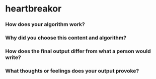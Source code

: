 # heartbreakor

### How does your algorithm work?

### Why did you choose this content and algorithm?

### How does the final output differ from what a person would write?

### What thoughts or feelings does your output provoke?
